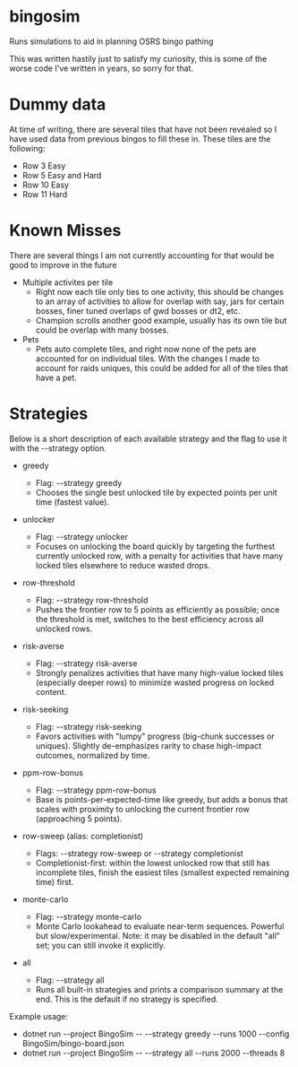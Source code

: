 # bingosim
Runs simulations to aid in planning OSRS bingo pathing

This was written hastily just to satisfy my curiosity, this is some of the worse code I've written in years, so sorry for that.

# Dummy data
At time of writing, there are several tiles that have not been revealed so I have used data from previous bingos to fill these in. These tiles are the following:
- Row 3 Easy
- Row 5 Easy and Hard
- Row 10 Easy
- Row 11 Hard

# Known Misses
There are several things I am not currently accounting for that would be good to improve in the future
- Multiple activites per tile
  - Right now each tile only ties to one activity, this should be changes to an array of activities to allow for overlap with say, jars for certain bosses, finer tuned overlaps of gwd bosses or dt2, etc.
  - Champion scrolls another good example, usually has its own tile but could be overlap with many bosses.
- Pets
  - Pets auto complete tiles, and right now none of the pets are accounted for on individual tiles. With the changes I made to account for raids uniques, this could be added for all of the tiles that have a pet.

# Strategies
Below is a short description of each available strategy and the flag to use it with the --strategy option.

- greedy
  - Flag: --strategy greedy
  - Chooses the single best unlocked tile by expected points per unit time (fastest value).

- unlocker
  - Flag: --strategy unlocker
  - Focuses on unlocking the board quickly by targeting the furthest currently unlocked row, with a penalty for activities that have many locked tiles elsewhere to reduce wasted drops.

- row-threshold
  - Flag: --strategy row-threshold
  - Pushes the frontier row to 5 points as efficiently as possible; once the threshold is met, switches to the best efficiency across all unlocked rows.

- risk-averse
  - Flag: --strategy risk-averse
  - Strongly penalizes activities that have many high-value locked tiles (especially deeper rows) to minimize wasted progress on locked content.

- risk-seeking
  - Flag: --strategy risk-seeking
  - Favors activities with "lumpy" progress (big-chunk successes or uniques). Slightly de-emphasizes rarity to chase high-impact outcomes, normalized by time.

- ppm-row-bonus
  - Flag: --strategy ppm-row-bonus
  - Base is points-per-expected-time like greedy, but adds a bonus that scales with proximity to unlocking the current frontier row (approaching 5 points).

- row-sweep (alias: completionist)
  - Flags: --strategy row-sweep or --strategy completionist
  - Completionist-first: within the lowest unlocked row that still has incomplete tiles, finish the easiest tiles (smallest expected remaining time) first.

- monte-carlo
  - Flag: --strategy monte-carlo
  - Monte Carlo lookahead to evaluate near-term sequences. Powerful but slow/experimental. Note: it may be disabled in the default "all" set; you can still invoke it explicitly.

- all
  - Flag: --strategy all
  - Runs all built-in strategies and prints a comparison summary at the end. This is the default if no strategy is specified.

Example usage:
- dotnet run --project BingoSim -- --strategy greedy --runs 1000 --config BingoSim/bingo-board.json
- dotnet run --project BingoSim -- --strategy all --runs 2000 --threads 8
